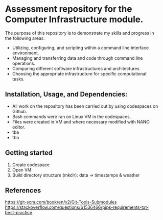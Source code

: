# Assessment repository for the Computer Infrastructure module.

The purpose of this repository is to demonstrate my skills and progress in the following areas:

- Utilizing, configuring, and scripting within a command line interface environment.
- Managing and transferring data and code through command line operations.
- Comparing different software infrastructures and architectures.
- Choosing the appropriate infrastructure for specific computational tasks.

## Installation, Usage, and Dependencies:
 - All work on the repository has been carried out by using codespaces on Github.
 - Bash commands were ran on Linux VM in the codespaces.
 - Files were created in VM and where necessary modified with NANO editor.
 - tba
 - tba

## Getting started

1. Create codespace
2. Open VM
2. Build directory structure (mkdir): data -> timestamps & weather
                              








## References 
https://git-scm.com/book/en/v2/Git-Tools-Submodules
https://stackoverflow.com/questions/61536466/pips-requirements-txt-best-practice